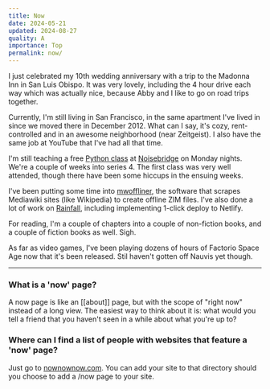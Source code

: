 ```yaml
---
title: Now
date: 2024-05-21
updated: 2024-08-27
quality: A
importance: Top
permalink: now/
---
```

I just celebrated my 10th wedding anniversary with a trip to the Madonna Inn in
San Luis Obispo. It was very lovely, including the 4 hour drive each way which
was actually nice, because Abby and I like to go on road trips together.

Currently, I'm still living in San Francisco, in the same apartment I've lived
in since we moved there in December 2012. What can I say, it's cozy,
rent-controlled and in an awesome neighborhood (near Zeitgeist). I also have the
same job at YouTube that I've had all that time.

I'm still teaching a free [Python
class](https://www.noisebridge.net/wiki/PyClass) at
[Noisebridge](http://noisebridge.net/) on Monday nights. We're a couple of weeks
into series 4. The first class was very well attended, though there have been
some hiccups in the ensuing weeks.

I've been putting some time into
[mwoffliner](https://github.com/openzim/mwoffliner), the software that scrapes
Mediawiki sites (like Wikipedia) to create offline ZIM files. I've also done a
lot of work on [Rainfall](https://rainfall.dev), including implementing 1-click
deploy to Netlify.

For reading, I'm a couple of chapters into a couple of non-fiction books, and a
couple of fiction books as well. Sigh.

As far as video games, I've been playing dozens of hours of Factorio Space Age
now that it's been released. Stil haven't gotten off Nauvis yet though.

---

### What is a 'now' page?

A now page is like an [[about]] page, but with the scope of "right now" instead
of a long view. The easiest way to think about it is: what would you tell a
friend that you haven't seen in a while about what you're up to?

### Where can I find a list of people with websites that feature a 'now' page?

Just go to [nownownow.com](https://nownownow.com). You can add your site to that
directory should you choose to add a /now page to your site.
